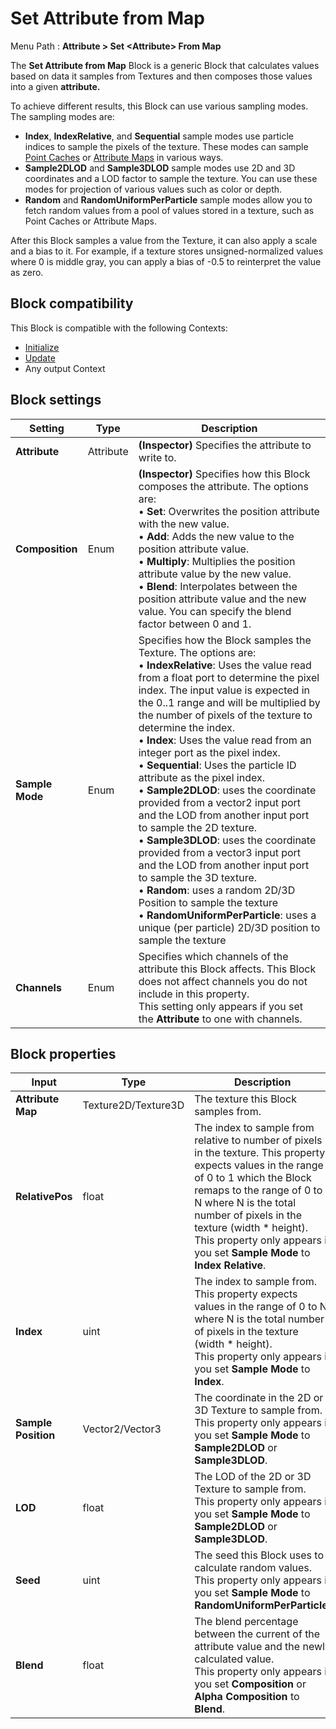 # Set Attribute from Map

Menu Path : **Attribute > Set \<Attribute> From Map**

The **Set Attribute from Map** Block is a generic Block that calculates values based on data it samples from Textures and then composes those values into a given **attribute.**

To achieve different results, this Block can use various sampling modes. The sampling modes are:

- **Index**, **IndexRelative**, and **Sequential** sample modes use particle indices to sample the pixels of the texture. These modes can sample [Point Caches](PointCaches.md) or [Attribute Maps](PropertyBinders.md) in various ways.
- **Sample2DLOD** and **Sample3DLOD** sample modes use 2D and 3D coordinates and a LOD factor to sample the texture. You can use these modes for projection of various values such as color or depth.
- **Random** and **RandomUniformPerParticle** sample modes allow you to fetch random values from a pool of values stored in a texture, such as Point Caches or Attribute Maps.

After this Block samples a value from the Texture, it can also apply a scale and a bias to it. For example, if a texture stores unsigned-normalized values where 0 is middle gray, you can apply a bias of -0.5 to reinterpret the value as zero.

## Block compatibility

This Block is compatible with the following Contexts:

- [Initialize](Context-Initialize.md)
- [Update](Context-Update.md)
- Any output Context

## Block settings

| **Setting**     | **Type**  | **Description**                                              |
| --------------- | --------- | ------------------------------------------------------------ |
| **Attribute**   | Attribute | **(Inspector)** Specifies the attribute to write to.         |
| **Composition** | Enum      | **(Inspector)** Specifies how this Block composes the attribute. The options are:<br/>&#8226; **Set**: Overwrites the position attribute with the new value.<br/>&#8226; **Add**: Adds the new value to the position attribute value.<br/>&#8226; **Multiply**: Multiplies the position attribute value by the new value.<br/>&#8226; **Blend**: Interpolates between the position attribute value and the new value. You can specify the blend factor between 0 and 1. |
| **Sample Mode** | Enum      | Specifies how the Block samples the Texture. The options are:<br/>&#8226; **IndexRelative**: Uses the value read from a float port to determine the pixel index. The input value is expected in the 0..1 range and will be multiplied by the number of pixels of the texture to determine the index.<br/>&#8226; **Index**: Uses the value read from an integer port as the pixel index.<br/>&#8226; **Sequential**: Uses the particle ID attribute as the pixel index.<br/>&#8226; **Sample2DLOD**: uses the coordinate provided from a vector2 input port and the LOD from another input port to sample the 2D texture.<br/>&#8226; **Sample3DLOD**: uses the coordinate provided from a vector3 input port and the LOD from another input port to sample the 3D texture.<br/>&#8226; **Random**: uses a random 2D/3D Position to sample the texture<br/>&#8226; **RandomUniformPerParticle**: uses a unique (per particle) 2D/3D position to sample the texture |
| **Channels**    | Enum      | Specifies which channels of the attribute this Block affects. This Block does not affect channels you do not include in this property.<br/>This setting only appears if you set the **Attribute** to one with channels. |

##  Block properties

| **Input**           | **Type**            | **Description**                                              |
| ------------------- | ------------------- | ------------------------------------------------------------ |
| **Attribute Map**   | Texture2D/Texture3D | The texture this Block samples from.                         |
| **RelativePos**     | float               | The index to sample from relative to number of pixels in the texture. This property expects values in the range of 0 to 1 which the Block remaps to the range of 0 to N where N is the total number of pixels in the texture (width * height).<br/>This property only appears if you set **Sample Mode** to **Index Relative**. |
| **Index**           | uint                | The index to sample from. This property expects values in the range of 0 to N where N is the total number of pixels in the texture (width * height).<br/>This property only appears if you set **Sample Mode** to **Index**. |
| **Sample Position** | Vector2/Vector3     | The coordinate in the 2D or 3D Texture to sample from.<br/>This property only appears if you set **Sample Mode** to **Sample2DLOD** or **Sample3DLOD**. |
| **LOD**             | float               | The LOD of the 2D or 3D Texture to sample from.<br/>This property only appears if you set **Sample Mode** to **Sample2DLOD** or **Sample3DLOD**. |
| **Seed**            | uint                | The seed this Block uses to calculate random values.<br/>This property only appears if you set **Sample Mode** to **RandomUniformPerParticle**. |
| **Blend**           | float               | The blend percentage between the current of the attribute value and the newly calculated value.<br/>This property only appears if you set **Composition** or **Alpha Composition** to **Blend**. |
